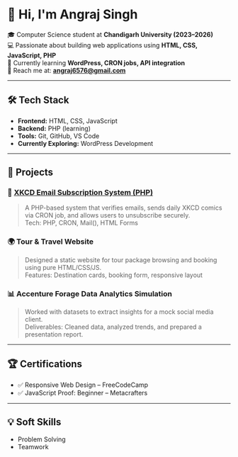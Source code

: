 # 👋 Hi, I'm Angraj Singh

🎓 Computer Science student at **Chandigarh University (2023–2026)**  
💻 Passionate about building web applications using **HTML, CSS, JavaScript, PHP**  
🚀 Currently learning **WordPress, CRON jobs, API integration**  
📩 Reach me at: **angraj6576@gmail.com**

---

## 🛠️ Tech Stack

- **Frontend:** HTML, CSS, JavaScript  
- **Backend:** PHP (learning)  
- **Tools:** Git, GitHub, VS Code  
- **Currently Exploring:** WordPress Development

---

## 📂 Projects

### 🔗 [XKCD Email Subscription System (PHP)](https://github.com/rtlearn/xkcd-Angraj6576)
> A PHP-based system that verifies emails, sends daily XKCD comics via CRON job, and allows users to unsubscribe securely.  
> Tech: PHP, CRON, Mail(), HTML Forms

### 🌍 Tour & Travel Website
> Designed a static website for tour package browsing and booking using pure HTML/CSS/JS.  
> Features: Destination cards, booking form, responsive layout

### 📊 Accenture Forage Data Analytics Simulation
> Worked with datasets to extract insights for a mock social media client.  
> Deliverables: Cleaned data, analyzed trends, and prepared a presentation report.

---

## 🏆 Certifications
- ✅ Responsive Web Design – FreeCodeCamp  
- ✅ JavaScript Proof: Beginner – Metacrafters

---

## 💡 Soft Skills

- Problem Solving
- Teamwork


